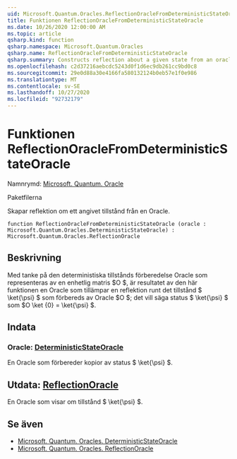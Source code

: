 ```yaml
---
uid: Microsoft.Quantum.Oracles.ReflectionOracleFromDeterministicStateOracle
title: Funktionen ReflectionOracleFromDeterministicStateOracle
ms.date: 10/26/2020 12:00:00 AM
ms.topic: article
qsharp.kind: function
qsharp.namespace: Microsoft.Quantum.Oracles
qsharp.name: ReflectionOracleFromDeterministicStateOracle
qsharp.summary: Constructs reflection about a given state from an oracle.
ms.openlocfilehash: c2d37216aebcdc5243d0f1d6ec9db261cc9bd0c8
ms.sourcegitcommit: 29e0d88a30e4166fa580132124b0eb57e1f0e986
ms.translationtype: MT
ms.contentlocale: sv-SE
ms.lasthandoff: 10/27/2020
ms.locfileid: "92732179"
---
```

# <a name="reflectionoraclefromdeterministicstateoracle-function"></a>Funktionen ReflectionOracleFromDeterministicStateOracle

Namnrymd: [Microsoft. Quantum. Oracle](xref:Microsoft.Quantum.Oracles)

Paketfilerna [](https://nuget.org/packages/)


Skapar reflektion om ett angivet tillstånd från en Oracle.

```qsharp
function ReflectionOracleFromDeterministicStateOracle (oracle : Microsoft.Quantum.Oracles.DeterministicStateOracle) : Microsoft.Quantum.Oracles.ReflectionOracle
```


## <a name="description"></a>Beskrivning

Med tanke på den deterministiska tillstånds förberedelse Oracle som representeras av en enhetlig matris $O $, är resultatet av den här funktionen en Oracle som tillämpar en reflektion runt det tillstånd $ \ket{\psi} $ som förbereds av Oracle $O $; det vill säga status $ \ket{\psi} $ som $O \ket {0} = \ket{\psi} $.

## <a name="input"></a>Indata

### <a name="oracle--deterministicstateoracle"></a>Oracle: [DeterministicStateOracle](xref:Microsoft.Quantum.Oracles.DeterministicStateOracle)

En Oracle som förbereder kopior av status $ \ket{\psi} $.



## <a name="output--reflectionoracle"></a>Utdata: [ReflectionOracle](xref:Microsoft.Quantum.Oracles.ReflectionOracle)

En Oracle som visar om tillstånd $ \ket{\psi} $.

## <a name="see-also"></a>Se även

- [Microsoft. Quantum. Oracles. DeterministicStateOracle](xref:Microsoft.Quantum.Oracles.DeterministicStateOracle)
- [Microsoft. Quantum. Oracles. ReflectionOracle](xref:Microsoft.Quantum.Oracles.ReflectionOracle)